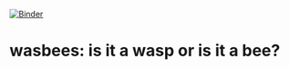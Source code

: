 [![Binder](https://mybinder.org/badge_logo.svg)](https://mybinder.org/v2/gh/idjotherwise/wasbees/HEAD?urlpath=%2Fvoila%2Frender%2Fwasbee.ipynb)
# wasbees: is it a wasp or is it a bee?
